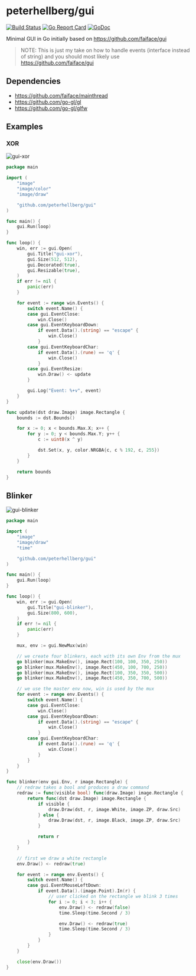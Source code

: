 # peterhellberg/gui

[![Build Status](https://travis-ci.org/peterhellberg/gui.svg?branch=master)](https://travis-ci.org/peterhellberg/gui)
[![Go Report Card](https://goreportcard.com/badge/github.com/peterhellberg/gui?style=flat)](https://goreportcard.com/report/github.com/peterhellberg/gui)
[![GoDoc](https://img.shields.io/badge/godoc-reference-blue.svg?style=flat)](https://godoc.org/github.com/peterhellberg/gui)

Minimal GUI in Go initially based on <https://github.com/faiface/gui>

> NOTE: This is just my take on how to handle events (interface instead of string)
> and you should most likely use <https://github.com/faiface/gui>

## Dependencies

- <https://github.com/faiface/mainthread>
- <https://github.com/go-gl/gl>
- <https://github.com/go-gl/glfw>

## Examples

### XOR

![gui-xor](https://user-images.githubusercontent.com/565124/57329314-d007cc00-7113-11e9-892b-e4c75401004f.png)

[embedmd]:# (examples/gui-example-xor/gui-example-xor.go)
```go
package main

import (
	"image"
	"image/color"
	"image/draw"

	"github.com/peterhellberg/gui"
)

func main() {
	gui.Run(loop)
}

func loop() {
	win, err := gui.Open(
		gui.Title("gui-xor"),
		gui.Size(512, 512),
		gui.Decorated(true),
		gui.Resizable(true),
	)
	if err != nil {
		panic(err)
	}

	for event := range win.Events() {
		switch event.Name() {
		case gui.EventClose:
			win.Close()
		case gui.EventKeyboardDown:
			if event.Data().(string) == "escape" {
				win.Close()
			}
		case gui.EventKeyboardChar:
			if event.Data().(rune) == 'q' {
				win.Close()
			}
		case gui.EventResize:
			win.Draw() <- update
		}

		gui.Log("Event: %+v", event)
	}
}

func update(dst draw.Image) image.Rectangle {
	bounds := dst.Bounds()

	for x := 0; x < bounds.Max.X; x++ {
		for y := 0; y < bounds.Max.Y; y++ {
			c := uint8(x ^ y)

			dst.Set(x, y, color.NRGBA{c, c % 192, c, 255})
		}
	}

	return bounds
}
```
## Blinker

![gui-blinker](https://user-images.githubusercontent.com/565124/57541634-c10d5d80-734f-11e9-8774-14c71ea920f1.png)

[embedmd]:# (examples/gui-example-blinker/gui-example-blinker.go)
```go
package main

import (
	"image"
	"image/draw"
	"time"

	"github.com/peterhellberg/gui"
)

func main() {
	gui.Run(loop)
}

func loop() {
	win, err := gui.Open(
		gui.Title("gui-blinker"),
		gui.Size(800, 600),
	)
	if err != nil {
		panic(err)
	}

	mux, env := gui.NewMux(win)

	// we create four blinkers, each with its own Env from the mux
	go blinker(mux.MakeEnv(), image.Rect(100, 100, 350, 250))
	go blinker(mux.MakeEnv(), image.Rect(450, 100, 700, 250))
	go blinker(mux.MakeEnv(), image.Rect(100, 350, 350, 500))
	go blinker(mux.MakeEnv(), image.Rect(450, 350, 700, 500))

	// we use the master env now, win is used by the mux
	for event := range env.Events() {
		switch event.Name() {
		case gui.EventClose:
			win.Close()
		case gui.EventKeyboardDown:
			if event.Data().(string) == "escape" {
				win.Close()
			}
		case gui.EventKeyboardChar:
			if event.Data().(rune) == 'q' {
				win.Close()
			}
		}
	}
}

func blinker(env gui.Env, r image.Rectangle) {
	// redraw takes a bool and produces a draw command
	redraw := func(visible bool) func(draw.Image) image.Rectangle {
		return func(dst draw.Image) image.Rectangle {
			if visible {
				draw.Draw(dst, r, image.White, image.ZP, draw.Src)
			} else {
				draw.Draw(dst, r, image.Black, image.ZP, draw.Src)
			}

			return r
		}
	}

	// first we draw a white rectangle
	env.Draw() <- redraw(true)

	for event := range env.Events() {
		switch event.Name() {
		case gui.EventMouseLeftDown:
			if event.Data().(image.Point).In(r) {
				// user clicked on the rectangle we blink 3 times
				for i := 0; i < 3; i++ {
					env.Draw() <- redraw(false)
					time.Sleep(time.Second / 3)

					env.Draw() <- redraw(true)
					time.Sleep(time.Second / 3)
				}
			}
		}
	}

	close(env.Draw())
}
```
